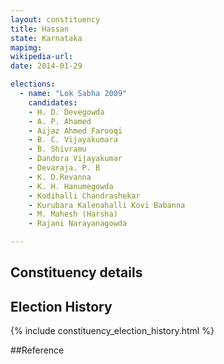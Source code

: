 ```yaml
---
layout: constituency
title: Hassan
state: Karnataka
mapimg: 
wikipedia-url: 
date: 2014-01-29

elections: 
  - name: "Lok Sabha 2009"
    candidates: 
    - H. D. Devegowda 
    - A. P. Ahamed 
    - Aijaz Ahmed Farooqi 
    - B. C. Vijayakumara 
    - B. Shivramu 
    - Dandora Vijayakumar 
    - Devaraja. P. B 
    - K. D.Revanna 
    - K. H. Hanumegowda 
    - Kodihalli Chandrashekar 
    - Kurubara Kalenahalli Kovi Babanna 
    - M. Mahesh (Harsha) 
    - Rajani Narayanagowda 

---
```

## Constituency details


## Election History
{% include constituency_election_history.html %}

##Reference
